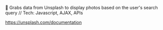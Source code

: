 🚀 Grabs data from Unsplash to display photos based on the user's search query // Tech: Javascript, AJAX, APIs 

https://unsplash.com/documentation
